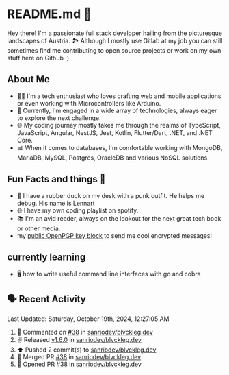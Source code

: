 # README.md 🚀

Hey there! I'm a passionate full stack developer hailing from the picturesque landscapes of Austria. 🏞️
Although I mostly use Gitlab at my job you can still sometimes find me contributing to open source projects or work on my own stuff here on Github :)

## About Me

- 🧑‍💻 I'm a tech enthusiast who loves crafting web and mobile applications or even working with Microcontrollers like Arduino.
- 💼 Currently, I'm engaged in a wide array of technologies, always eager to explore the next challenge.
- 🌐 My coding journey mostly takes me through the realms of TypeScript, JavaScript, Angular, NestJS, Jest, Kotlin, Flutter/Dart, .NET, and .NET Core.
- 📊 When it comes to databases, I'm comfortable working with MongoDB, MariaDB, MySQL, Postgres, OracleDB and various NoSQL solutions.

## Fun Facts and things 🌟
- 🦆 I have a rubber duck on my desk with a punk outfit. He helps me debug. His name is Lennart
- 🌐 I have my own coding playlist on spotify.
- 📚 I'm an avid reader, always on the lookout for the next great tech book or other media.
- my <a href="https://raw.githubusercontent.com/sanriodev/sanriodev/main/key.gpg" target="_blank">public OpenPGP key block</a> to send me cool encrypted messages!

## currently learning
- 🖥 how to write useful command line interfaces with go and cobra 

## 🗣 Recent Activity

<!--RECENT_ACTIVITY:last_update-->
Last Updated: Saturday, October 19th, 2024, 12:27:05 AM
<!--RECENT_ACTIVITY:last_update_end-->
<!--RECENT_ACTIVITY:start-->
1. 💬 Commented on [#38](https://github.com/sanriodev/blvckleg.dev/pull/38#issuecomment-2421705713) in [sanriodev/blvckleg.dev](https://github.com/sanriodev/blvckleg.dev)<br>
2. ✌️ Released [v1.6.0](https://github.com/sanriodev/blvckleg.dev/releases/tag/v1.6.0) in [sanriodev/blvckleg.dev](https://github.com/sanriodev/blvckleg.dev)<br>
3. ⬆️ Pushed 2 commit(s) to [sanriodev/blvckleg.dev](https://github.com/sanriodev/blvckleg.dev)<br>
4. 🎉 Merged PR [#38](https://github.com/sanriodev/blvckleg.dev/pull/38) in [sanriodev/blvckleg.dev](https://github.com/sanriodev/blvckleg.dev)<br>
5. 💪 Opened PR [#38](https://github.com/sanriodev/blvckleg.dev/pull/38) in [sanriodev/blvckleg.dev](https://github.com/sanriodev/blvckleg.dev)<br>
<!--RECENT_ACTIVITY:end-->

